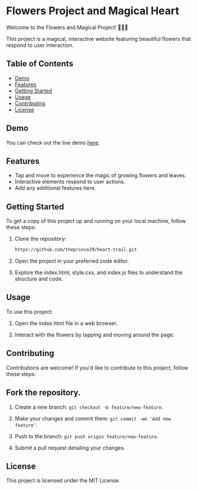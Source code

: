 # Flowers Project and Magical Heart

Welcome to the Flowers and Magical Project! 🌸🌼🌺

This project is a magical, interactive website featuring beautiful flowers that respond to user interaction.

## Table of Contents

- [Demo](#demo)
- [Features](#features)
- [Getting Started](#getting-started)
- [Usage](#usage)
- [Contributing](#contributing)
- [License](#license)

## Demo

You can check out the live demo [here](https://theprince29.github.io/heart-trail/).

## Features

- Tap and move to experience the magic of growing flowers and leaves.
- Interactive elements respond to user actions.
- Add any additional features here.

## Getting Started

To get a copy of this project up and running on your local machine, follow these steps:

1. Clone the repository:

   ```bash
   https://github.com/theprince29/heart-trail.git
   
   ```
2. Open the project in your preferred code editor.

3. Explore the index.html, style.css, and index.js files to understand the structure and code.

## Usage

To use this project:

1. Open the index.html file in a web browser.

2. Interact with the flowers by tapping and moving around the page.

## Contributing

Contributions are welcome! If you'd like to contribute to this project, follow these steps:

## Fork the repository.

 1. Create a new branch: ```git checkout -b feature/new-feature```.

2. Make your changes and commit them: ```git commit -am 'Add new feature'```.

3. Push to the branch: ```git push origin feature/new-feature```.

4. Submit a pull request detailing your changes.


## License

This project is licensed under the MIT License.

   
   
